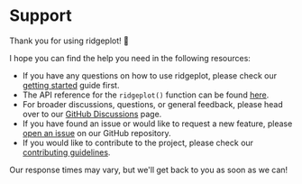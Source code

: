 # Support

Thank you for using ridgeplot! 🚀

I hope you can find the help you need in the following resources:

- If you have any questions on how to use ridgeplot, please check our [getting started](https://ridgeplot.readthedocs.io/en/stable/getting_started/getting_started.html) guide first.
- The API reference for the `ridgeplot()` function can be found [here](https://ridgeplot.readthedocs.io/en/stable/api/public/ridgeplot.ridgeplot.html).
- For broader discussions, questions, or general feedback, please head over to our [GitHub Discussions](https://github.com/tpvasconcelos/ridgeplot/discussions) page.
- If you have found an issue or would like to request a new feature, please [open an issue](https://github.com/tpvasconcelos/ridgeplot/issues/new/choose) on our GitHub repository.
- If you would like to contribute to the project, please check our [contributing guidelines](https://ridgeplot.readthedocs.io/en/stable/development/contributing.html).

Our response times may vary, but we'll get back to you as soon as we can!

